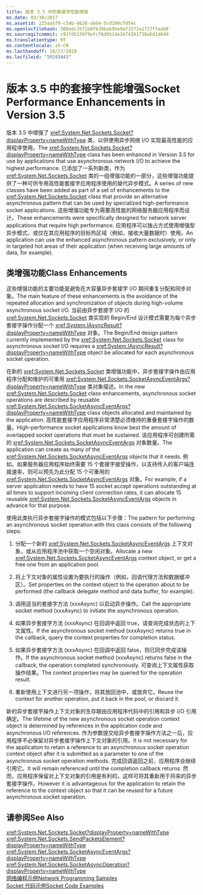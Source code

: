 ```yaml
---
title: 版本 3.5 中的套接字性能增强
ms.date: 03/30/2017
ms.assetid: 225aa5f9-c54b-4620-ab64-5cd100cfd54c
ms.openlocfilehash: 588edc35f1b0fb39beb9be9a71573a1727ffeab8
ms.sourcegitcommit: c93fd5139f9efcf6db514e3474301738a6d1d649
ms.translationtype: HT
ms.contentlocale: zh-CN
ms.lasthandoff: 10/27/2018
ms.locfileid: "50193443"
---
```

# <a name="socket-performance-enhancements-in-version-35"></a><span data-ttu-id="d38d5-102">版本 3.5 中的套接字性能增强</span><span class="sxs-lookup"><span data-stu-id="d38d5-102">Socket Performance Enhancements in Version 3.5</span></span>
<span data-ttu-id="d38d5-103">版本 3.5 中增强了 <xref:System.Net.Sockets.Socket?displayProperty=nameWithType> 类，以供使用异步网络 I/O 实现最高性能的应用程序使用。</span><span class="sxs-lookup"><span data-stu-id="d38d5-103">The <xref:System.Net.Sockets.Socket?displayProperty=nameWithType> class has been enhanced in Version 3.5 for use by applications that use asynchronous network I/O to achieve the highest performance.</span></span> <span data-ttu-id="d38d5-104">已添加了一系列新类，作为 <xref:System.Net.Sockets.Socket> 类的一组增强功能的一部分，这些增强功能提供了一种可供专用高性能套接字应用程序使用的替代异步模式。</span><span class="sxs-lookup"><span data-stu-id="d38d5-104">A series of new classes have been added as part of a set of enhancements to the <xref:System.Net.Sockets.Socket> class that provide an alternative asynchronous pattern that can be used by specialized high-performance socket applications.</span></span> <span data-ttu-id="d38d5-105">这些增强功能专为需要高性能的网络服务器应用程序而设计。</span><span class="sxs-lookup"><span data-stu-id="d38d5-105">These enhancements were specifically designed for network server applications that require high performance.</span></span> <span data-ttu-id="d38d5-106">应用程序可以独占方式使用增强型异步模式，或仅在其应用程序的目标热区域（例如，接收大量数据时）使用。</span><span class="sxs-lookup"><span data-stu-id="d38d5-106">An application can use the enhanced asynchronous pattern exclusively, or only in targeted hot areas of their application (when receiving large amounts of data, for example).</span></span>  
  
## <a name="class-enhancements"></a><span data-ttu-id="d38d5-107">类增强功能</span><span class="sxs-lookup"><span data-stu-id="d38d5-107">Class Enhancements</span></span>  
 <span data-ttu-id="d38d5-108">这些增强功能的主要功能是避免在大容量异步套接字 I/O 期间重复分配和同步对象。</span><span class="sxs-lookup"><span data-stu-id="d38d5-108">The main feature of these enhancements is the avoidance of the repeated allocation and synchronization of objects during high-volume asynchronous socket I/O.</span></span> <span data-ttu-id="d38d5-109">当前由异步套接字 I/O 的 <xref:System.Net.Sockets.Socket> 类实现的 Begin/End 设计模式需要为每个异步套接字操作分配一个 <xref:System.IAsyncResult?displayProperty=nameWithType> 对象。</span><span class="sxs-lookup"><span data-stu-id="d38d5-109">The Begin/End design pattern currently implemented by the <xref:System.Net.Sockets.Socket> class for asynchronous socket I/O requires a <xref:System.IAsyncResult?displayProperty=nameWithType> object be allocated for each asynchronous socket operation.</span></span>  
  
 <span data-ttu-id="d38d5-110">在新的 <xref:System.Net.Sockets.Socket> 类增强功能中，异步套接字操作由应用程序分配和维护的可重用 <xref:System.Net.Sockets.SocketAsyncEventArgs?displayProperty=nameWithType> 类对象描述。</span><span class="sxs-lookup"><span data-stu-id="d38d5-110">In the new <xref:System.Net.Sockets.Socket> class enhancements, asynchronous socket operations are described by reusable <xref:System.Net.Sockets.SocketAsyncEventArgs?displayProperty=nameWithType> class objects allocated and maintained by the application.</span></span> <span data-ttu-id="d38d5-111">高性能套接字应用程序非常清楚必须维持的重叠套接字操作的数量。</span><span class="sxs-lookup"><span data-stu-id="d38d5-111">High-performance socket applications know best the amount of overlapped socket operations that must be sustained.</span></span> <span data-ttu-id="d38d5-112">该应用程序可创建所需的 <xref:System.Net.Sockets.SocketAsyncEventArgs> 对象数量。</span><span class="sxs-lookup"><span data-stu-id="d38d5-112">The application can create as many of the <xref:System.Net.Sockets.SocketAsyncEventArgs> objects that it needs.</span></span> <span data-ttu-id="d38d5-113">例如，如果服务器应用程序始终需要 15 个套接字接受操作，以支持传入的客户端连接速率，则可以预先为此分配 15 个可重用的 <xref:System.Net.Sockets.SocketAsyncEventArgs> 对象。</span><span class="sxs-lookup"><span data-stu-id="d38d5-113">For example, if a server application needs to have 15 socket accept operations outstanding at all times to support incoming client connection rates, it can allocate 15 reusable <xref:System.Net.Sockets.SocketAsyncEventArgs> objects in advance for that purpose.</span></span>  
  
 <span data-ttu-id="d38d5-114">使用此类执行异步套接字操作的模式包括以下步骤：</span><span class="sxs-lookup"><span data-stu-id="d38d5-114">The pattern for performing an asynchronous socket operation with this class consists of the following steps:</span></span>  
  
1.  <span data-ttu-id="d38d5-115">分配一个新的 <xref:System.Net.Sockets.SocketAsyncEventArgs> 上下文对象，或从应用程序池中获取一个空闲对象。</span><span class="sxs-lookup"><span data-stu-id="d38d5-115">Allocate a new <xref:System.Net.Sockets.SocketAsyncEventArgs> context object, or get a free one from an application pool.</span></span>  
  
2.  <span data-ttu-id="d38d5-116">将上下文对象的属性设置为要执行的操作（例如，回调代理方法和数据缓冲区）。</span><span class="sxs-lookup"><span data-stu-id="d38d5-116">Set properties on the context object to the operation about to be performed (the callback delegate method and data buffer, for example).</span></span>  
  
3.  <span data-ttu-id="d38d5-117">调用适当的套接字方法 (xxxAsync) 以启动异步操作。</span><span class="sxs-lookup"><span data-stu-id="d38d5-117">Call the appropriate socket method (xxxAsync) to initiate the asynchronous operation.</span></span>  
  
4.  <span data-ttu-id="d38d5-118">如果异步套接字方法 (xxxAsync) 在回调中返回 true，请查询完成状态的上下文属性。</span><span class="sxs-lookup"><span data-stu-id="d38d5-118">If the asynchronous socket method (xxxAsync) returns true in the callback, query the context properties for completion status.</span></span>  
  
5.  <span data-ttu-id="d38d5-119">如果异步套接字方法 (xxxAsync) 在回调中返回 false，则已同步完成该操作。</span><span class="sxs-lookup"><span data-stu-id="d38d5-119">If the asynchronous socket method (xxxAsync) returns false in the callback, the operation completed synchronously.</span></span> <span data-ttu-id="d38d5-120">可查询上下文属性获取操作结果。</span><span class="sxs-lookup"><span data-stu-id="d38d5-120">The context properties may be queried for the operation result.</span></span>  
  
6.  <span data-ttu-id="d38d5-121">重新使用上下文进行另一项操作，将其放回池中，或放弃它。</span><span class="sxs-lookup"><span data-stu-id="d38d5-121">Reuse the context for another operation, put it back in the pool, or discard it.</span></span>  
  
 <span data-ttu-id="d38d5-122">新的异步套接字操作上下文对象的生存期由应用程序代码中的引用和异步 I/O 引用确定。</span><span class="sxs-lookup"><span data-stu-id="d38d5-122">The lifetime of the new asynchronous socket operation context object is determined by references in the application code and asynchronous I/O references.</span></span> <span data-ttu-id="d38d5-123">作为参数提交给异步套接字操作方法之一后，应用程序不必保留对异步套接字操作上下文对象的引用。</span><span class="sxs-lookup"><span data-stu-id="d38d5-123">It is not necessary for the application to retain a reference to an asynchronous socket operation context object after it is submitted as a parameter to one of the asynchronous socket operation methods.</span></span> <span data-ttu-id="d38d5-124">完成回调返回之前，应用程序会继续引用它。</span><span class="sxs-lookup"><span data-stu-id="d38d5-124">It will remain referenced until the completion callback returns.</span></span> <span data-ttu-id="d38d5-125">然而，应用程序保留对上下文对象的引用是有利的，这样可将其重新用于将来的异步套接字操作。</span><span class="sxs-lookup"><span data-stu-id="d38d5-125">However it is advantageous for the application to retain the reference to the context object so that it can be reused for a future asynchronous socket operation.</span></span>  
  
## <a name="see-also"></a><span data-ttu-id="d38d5-126">请参阅</span><span class="sxs-lookup"><span data-stu-id="d38d5-126">See Also</span></span>  
 <xref:System.Net.Sockets.Socket?displayProperty=nameWithType>  
 <xref:System.Net.Sockets.SendPacketsElement?displayProperty=nameWithType>  
 <xref:System.Net.Sockets.SocketAsyncEventArgs?displayProperty=nameWithType>  
 <xref:System.Net.Sockets.SocketAsyncOperation?displayProperty=nameWithType>  
 [<span data-ttu-id="d38d5-127">网络编程示例</span><span class="sxs-lookup"><span data-stu-id="d38d5-127">Network Programming Samples</span></span>](../../../docs/framework/network-programming/network-programming-samples.md)  
 [<span data-ttu-id="d38d5-128">Socket 代码示例</span><span class="sxs-lookup"><span data-stu-id="d38d5-128">Socket Code Examples</span></span>](socket-code-examples.md)
